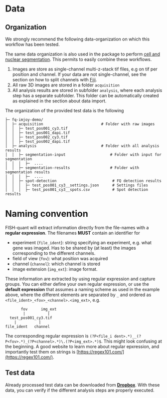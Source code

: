 # Data 

##  Organization

We strongly recommend the following data-organization on which this workflow has been tested. 

The same data organization is also used in the package to perform [cell and nuclear segmentation](https://github.com/fish-quant/segmentation/). This permits to easily combine these workflows.

1. Images are store as single-channel multi-z-stack tif files, e.g on tif per position and channel. If your data are not single-channel, see the section on how to split channels with [Fiji](fiji-split-channels.md).
2. All raw 3D images are stored in a folder `acquisition`
3. All analysis results are stored in subfolder `analysis`, where each analysis step has a separate subfolder. This folder can be automatically created as explained in the section about data import.

The organization of the provided test data is the following

```
├─ fq-imjoy-demo/
│  ├─ acquisition                          # Folder with raw images
│  │  ├─ test_pos001_cy3.tif
│  │  ├─ test_pos001_dapi.tif
│  │  ├─ test_pos002_cy3.tif
│  │  ├─ test_pos002_dapi.tif
│  ├─ analysis                             # Folder with all analysis results
│  │  ├─ segmentation-input                    # Folder with input for segmentation
│  │  │  ├─  ....
│  │  ├─ segmentation-results                  # Folder with segmentation results 
│  │  │  ├─  ....
│  │  ├─ spot-detection                         # FQ detection results
│  │  │  ├─ test_pos001_cy3__settings.json      # Settings files
│  │  │  ├─ test_pos001_cy3__spots.csv          # Spot detection results 

```

# Naming convention
FISH-quant will extract information directly from the file-names with a **regular expression**. The filenames **MUST** contain an identifier for

* experiment (`file_ident`): string specifying an experiment, e.g. what gene was imaged. Has to be shared by (at least) the images corresponding to the different channels.
* field of view (`fov`): what position was acquired
* channel (`channel`): which channel is stored
* image extension (`img_ext`): image format.

These information are extracted by using regular expression and capture groups. You can either define your own regular expression, or use the **default expression** that assumes a naming scheme as used in the example above, where the different elements are separated by `_` and ordered as `<file_ident>_<fov>_<channel>.<img_ext>`, e.g.

```
       fov      img_ext
        |          |
  test_pos001_cy3.tif
    |          |
file_ident   channel
```

The corresponding regular expression is `(?P<file_i dent>.*)__(?P<fov>.*)_(?P<channel>.*)\.(?P<img_ext>.*)$`.
This might look confusing at the beginning. A good website to learn more about regular epxression, and importantly test them on strings is [https://regex101.com/](https://regex101.com/). 


## Test data
Already processed test data can be downloaded from [**Dropbox**](https://www.dropbox.com/sh/yr1s5olqwkvyx0i/AADH0QQtdNuWWq7z9wgQpLiOa?dl=0). With these data, you can verify if the different analysis steps are properly executed.